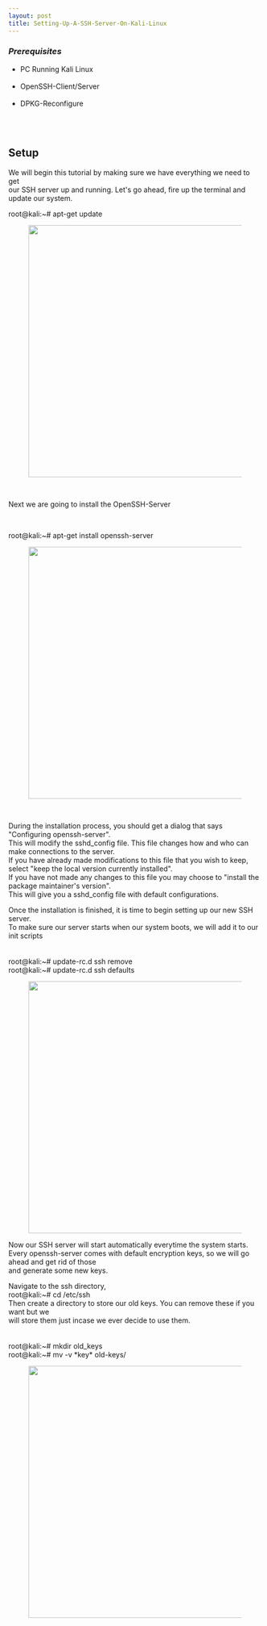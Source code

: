 ```yaml
---
layout: post
title: Setting-Up-A-SSH-Server-On-Kali-Linux
---
```

<p align="left"><h3 style="text-align: left"><em>Prerequisites</em></h3>
<ul>
<li>PC Running Kali Linux</li><br/>
<li>OpenSSH-Client/Server</li><br/>
<li>DPKG-Reconfigure</li><br/>
</ul><br/>
</p>
<h2>Setup</h2>
<p>We will begin this tutorial by making sure we have everything we need to get<br />
our SSH server up and running. Let's go ahead, fire up the terminal and update our system.<br /></p>
<p>root@kali:~# apt-get update</p>
<figure>
<a href="http://programthirteen.com/images/kali-update.png">
        <img src="http://programthirteen.com/images/kali-update.png" alt="" height="500px" width="750px"/>
    </a>
</figure>
<br />
<p>Next we are going to install the OpenSSH-Server</p>
<br />
<p>root@kali:~# apt-get install openssh-server</p>
<figure>
<a href="http://programthirteen.com/images/opessh-install.png">
        <img src="http://programthirteen.com/images/openssh-install.png" alt="" height="500px" width="750px"/>
    </a>
</figure>
<br />
<p>During the installation process, you should get a dialog that says "Configuring openssh-server".<br />
This will modify the sshd_config file. This file changes how and who can make connections to the server.<br />
If you have already made modifications to this file that you wish to keep, select "keep the local version currently installed".
<br />If you have not made any changes to this file you may choose to "install the package maintainer's version".
<br />This will give you a sshd_config file with default configurations.</p>
<p>Once the installation is finished, it is time to begin setting up our new SSH server.<br />
To make sure our server starts when our system boots, we will add it to our init scripts<br />
<br />
<br />
root@kali:~# update-rc.d ssh remove<br />
root@kali:~# update-rc.d ssh defaults<br />
</p>
<figure>
<a href="http://programthirteen.com/images/update-rc-ssh.png">
        <img src="http://programthirteen.com/images/update-rc-ssh.png" alt="" height="500px" width="750px"/>
    </a>
</figure>
<p>Now our SSH server will start automatically everytime the system starts.<br />
Every openssh-server comes with default encryption keys, so we will go ahead and get rid of those<br />
and generate some new keys.<p>
<p>Navigate to the ssh directory,<br />
root@kali:~# cd /etc/ssh<br />
Then create a directory to store our old keys. You can remove these if you want but we<br />
will store them just incase we ever decide to use them.<br />
<br />
<br />
root@kali:~# mkdir old_keys<br />
root@kali:~# mv -v *key* old-keys/<br />
</p>
<figure>
<a href="http://programthirteen.com/images/update-keys.png">
        <img src="http://programthirteen.com/images/update-keys.png" alt="" height="500px" width="750px"/>
    </a>
</figure>
